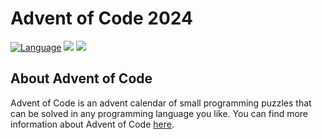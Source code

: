 # Advent of Code 2024

[![Language](https://img.shields.io/badge/Language-Kotlin-purple)](https://kotlinlang.org/)
![](https://img.shields.io/badge/stars%20⭐-48-yellow)
![](https://img.shields.io/badge/days%20completed-24-red)

## About Advent of Code
Advent of Code is an advent calendar of small programming puzzles that can be solved in any programming language you like. You can find more information about Advent of Code [here](https://adventofcode.com/2024/about).

